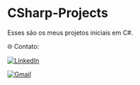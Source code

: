 # CSharp-Projects
Esses são os meus projetos iniciais em C#. 


🌐 Contato:

[![LinkedIn](https://img.shields.io/badge/LinkedIn-0077B5?style=for-the-badge&logo=linkedin&logoColor=white)](https://www.linkedin.com/in/karentellesc/)

[![Gmail](https://img.shields.io/badge/Gmail-333333?style=for-the-badge&logo=gmail&logoColor=red)](mailto:karentellesc@gmail.com)
